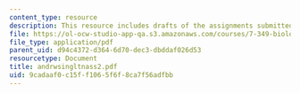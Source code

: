 ```yaml
---
content_type: resource
description: This resource includes drafts of the assignments submitted by the student.
file: https://ol-ocw-studio-app-qa.s3.amazonaws.com/courses/7-349-biological-computing-at-the-crossroads-of-engineering-and-science-spring-2005/9cadaaf0c15ff1065f6f8ca7f56adfbb_andrwsingltnass2.pdf
file_type: application/pdf
parent_uid: d94c4372-d364-6d70-dec3-dbddaf026d53
resourcetype: Document
title: andrwsingltnass2.pdf
uid: 9cadaaf0-c15f-f106-5f6f-8ca7f56adfbb
---
```

